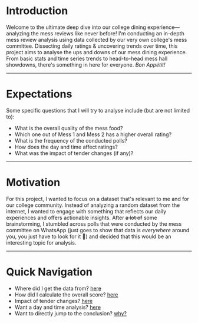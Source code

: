 # Introduction
Welcome to the ultimate deep dive into our college dining experience— analyzing the mess reviews like never before! I'm conducting an in-depth mess review analysis using data collected by our very own college's mess committee. Dissecting daily ratings & uncovering trends over time, this project aims to analyse the ups and downs of our mess dining experience. From basic stats and time series trends to head-to-head mess hall showdowns, there's something in here for everyone. 
<em>Bon Appétit!</em>

---
# Expectations
 Some specific questions that I will try to analyse include (but are not limited to): 

- What is the overall quality of the mess food?
- Which one out of Mess 1 and Mess 2 has a higher overall rating?
- What is the frequency of the conducted polls?
- How does the day and time affect ratings?
- What was the impact of tender changes (if any)?

---
# Motivation
For this project, I wanted to focus on a dataset that's relevant to me and for our college community. Instead of analyzing a random dataset from the internet, I wanted to engage with something that reflects our daily experiences and offers actionable insights. After <del>a lot of</del> some brainstorming, I stumbled across polls that were conducted by the mess committee on WhatsApp (just goes to show that data is <em>everywhere</em> around you, you just have to look for it 🙂) and decided that this would be an interesting topic for analysis.

---
# Quick Navigation
- Where did I get the data from? <a href = "https://mess-review.streamlit.app/Data_Collection" target='_self'>here</a>
- How did I calculate the overall score? <a href = "https://mess-review.streamlit.app/Data_Pre-Processing" target='_self'>here</a>
- Impact of tender changes? <a href = "https://mess-review.streamlit.app/Mess_1_vs_Mess_2" target='_self'>here</a>
- Want a day and time analysis? <a href = "https://mess-review.streamlit.app/Looking_At_The_Numbers" target='_self'>here</a>
- Want to directly jump to the conclusion? <a href = "https://mess-review.streamlit.app/Conclusion" target='_self'>why?</a>